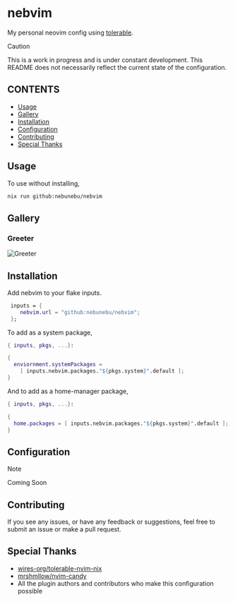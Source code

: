 # nebvim

My personal neovim config using [tolerable](https://github.com/wires-org/tolerable-nvim-nix).

> [!CAUTION]
> This is a work in progress and is under constant development.
> This README does not necessarily reflect the current state of the
> configuration.

## CONTENTS

- [Usage](<#usage>)
- [Gallery](<#gallery>)
- [Installation](<#installation>)
- [Configuration](<#configuration>)
- [Contributing](<#contributing>)
- [Special Thanks](<#special-thanks>)

## Usage

To use without installing,

```sh
nix run github:nebunebu/nebvim
```

## Gallery

### Greeter

![Greeter](https://imgur.com/4ztr5CR)

<!-- ### Markdown Rendering -->
<!---->
<!-- ![Md](.assets/mdrendering.gif) -->

## Installation

Add nebvim to your flake inputs.

```nix
 inputs = {
    nebvim.url = "github:nebunebu/nebvim";
 };
```

To add as a system package,

```nix
{ inputs, pkgs, ...}:

{
  enviornment.systemPackages =
    [ inputs.nebvim.packages."${pkgs.system}".default ];
}
```

And to add as a home-manager package,

```nix
{ inputs, pkgs, ...}:

{
  home.packages = [ inputs.nebvim.packages."${pkgs.system}".default ];
}
```

## Configuration

> [!NOTE]
> Coming Soon

## Contributing

If you see any issues, or have any feedback or suggestions, feel free to submit
an issue or make a pull request.

## Special Thanks

- [wires-org/tolerable-nvim-nix](https://github.com/wires-org/tolerable-nvim-nix)
- [mrshmllow/nvim-candy](https://github.com/mrshmllow/nvim-candy)
- All the plugin authors and contributors who make this configuration possible

